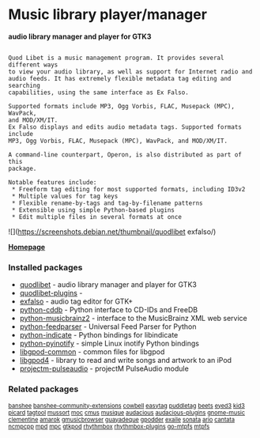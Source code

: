 # Music library player/manager

__audio library manager and player for GTK3__

```

Quod Libet is a music management program. It provides several different ways
to view your audio library, as well as support for Internet radio and
audio feeds. It has extremely flexible metadata tag editing and searching
capabilities, using the same interface as Ex Falso.

Supported formats include MP3, Ogg Vorbis, FLAC, Musepack (MPC), WavPack,
and MOD/XM/IT.
Ex Falso displays and edits audio metadata tags. Supported formats include
MP3, Ogg Vorbis, FLAC, Musepack (MPC), WavPack, and MOD/XM/IT.

A command-line counterpart, Operon, is also distributed as part of this
package.

Notable features include:
 * Freeform tag editing for most supported formats, including ID3v2
 * Multiple values for tag keys
 * Flexible rename-by-tags and tag-by-filename patterns
 * Extensible using simple Python-based plugins
 * Edit multiple files in several formats at once

```

![](https://screenshots.debian.net/thumbnail/quodlibet
exfalso/)


 **[Homepage](https://github.com/quodlibet/quodlibet)**

### Installed packages

* [quodlibet](https://packages.debian.org/jessie/quodlibet) - audio library manager and player for GTK3
* [quodlibet-plugins](https://packages.debian.org/jessie/quodlibet-plugins) - 
* [exfalso](https://packages.debian.org/jessie/exfalso) - audio tag editor for GTK+
* [python-cddb](https://packages.debian.org/jessie/python-cddb) - Python interface to CD-IDs and FreeDB
* [python-musicbrainz2](https://packages.debian.org/jessie/python-musicbrainz2) - interface to the MusicBrainz XML web service
* [python-feedparser](https://packages.debian.org/jessie/python-feedparser) - Universal Feed Parser for Python
* [python-indicate](https://packages.debian.org/jessie/python-indicate) - Python bindings for libindicate
* [python-pyinotify](https://packages.debian.org/jessie/python-pyinotify) - simple Linux inotify Python bindings
* [libgpod-common](https://packages.debian.org/jessie/libgpod-common) - common files for libgpod
* [libgpod4](https://packages.debian.org/jessie/libgpod4) - library to read and write songs and artwork to an iPod
* [projectm-pulseaudio](https://packages.debian.org/jessie/projectm-pulseaudio) - projectM PulseAudio module

### Related packages

<sub> [banshee](https://packages.debian.org/jessie/banshee) [banshee-community-extensions](https://packages.debian.org/jessie/banshee-community-extensions) [cowbell](https://packages.debian.org/jessie/cowbell) [easytag](https://packages.debian.org/jessie/easytag) [puddletag](https://packages.debian.org/jessie/puddletag) [beets](https://packages.debian.org/jessie/beets) [eyed3](https://packages.debian.org/jessie/eyed3) [kid3](https://packages.debian.org/jessie/kid3) [picard](https://packages.debian.org/jessie/picard) [tagtool](https://packages.debian.org/jessie/tagtool) [mussort](https://packages.debian.org/jessie/mussort) [moc](https://packages.debian.org/jessie/moc) [cmus](https://packages.debian.org/jessie/cmus) [musique](https://packages.debian.org/jessie/musique) [audacious](https://packages.debian.org/jessie/audacious) [audacious-plugins](https://packages.debian.org/jessie/audacious-plugins) [gnome-music](https://packages.debian.org/jessie/gnome-music) [clementine](https://packages.debian.org/jessie/clementine) [amarok](https://packages.debian.org/jessie/amarok) [gmusicbrowser](https://packages.debian.org/jessie/gmusicbrowser) [guayadeque](https://packages.debian.org/jessie/guayadeque) [gpodder](https://packages.debian.org/jessie/gpodder) [exaile](https://packages.debian.org/jessie/exaile) [sonata](https://packages.debian.org/jessie/sonata) [ario](https://packages.debian.org/jessie/ario) [cantata](https://packages.debian.org/jessie/cantata) [ncmpcpp](https://packages.debian.org/jessie/ncmpcpp) [mpd](https://packages.debian.org/jessie/mpd) [mpc](https://packages.debian.org/jessie/mpc) [gtkpod](https://packages.debian.org/jessie/gtkpod) [rhythmbox](https://packages.debian.org/jessie/rhythmbox) [rhythmbox-plugins](https://packages.debian.org/jessie/rhythmbox-plugins) [go-mtpfs](https://packages.debian.org/jessie/go-mtpfs) [mtpfs](https://packages.debian.org/jessie/mtpfs)  </sub>
